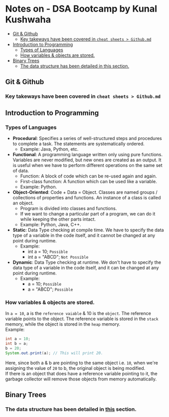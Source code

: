 # Notes on **- DSA Bootcamp** by Kunal Kushwaha

- [Git \& Github](#git--github)
    - [Key takeways have been covered in `cheat sheets > Github.md`](#key-takeways-have-been-covered-in-cheat-sheets--githubmd)
- [Introduction to Programming](#introduction-to-programming)
    - [Types of Languages](#types-of-languages)
    - [How variables \& objects are stored.](#how-variables--objects-are-stored)
- [Binary Trees](#binary-trees)
    - [The data structure has been detailed in this section.](#the-data-structure-has-been-detailed-in-this-section)


## Git & Github
### Key takeways have been covered in `cheat sheets > Github.md`

## Introduction to Programming
### Types of Languages
- **Procedural**: Specifies a series of well-structured steps and procedures to complete a task. The statements are systematically ordered.
    - Example: Java, Python, etc.
- **Functional**: A programming language written only using pure functions. Variables are never modified, but new ones are created as an output. It is useful when we have to perform different operations on the same set of data.
    - Function: A block of code which can be re-used again and again.
    - First-class function: A function which can be used like a variable.
    - Example: Python.
- **Object-Oriented**: Code + Data = Object. Classes are named groups / collections of properties and functions. An instance of a class is called an object.
    - Program is divided into classes and functions.
    - If we want to change a particular part of a program, we can do it while keeping the other parts intact.
    - Example: Python, Java, C++.
- **Static**: Data Type checking at compile time. We have to specify the data type of a variable in the code itself, and it cannot be changed at any point during runtime.
    - Example:
        - int a = 10; `Possible`
        - int a = "ABCD"; `Not Possible`
- **Dynamic**: Data Type checking at runtime. We don't have to specify the data type of a variable in the code itself, and it can be changed at any point during runtime.
    - Example: 
        - a = 10; `Possible`
        - a = "ABCD"; `Possible`

### How variables & objects are stored.
In `a = 10`, a is the `reference vaiable` & 10 is the `object`. The reference variable points to the object. The reference variable is stored in the `stack` memory, while the object is stored in the `heap` memory. <br>
Example: 
```java
int a = 10;
int b = a;
b = 20;
System.out.print(a); // This will print 20.
```
Here, since both a & b are pointing to the same object i.e. `10`, when we're assigning the value of `20` to b, the original object is being modified. <br>
If there is an object that does have a reference variable pointing to it, the garbage collector will remove those objects from memory automatically.


## Binary Trees

### The data structure has been detailed in [this](./01-DSA.md#binary-tree) section.
